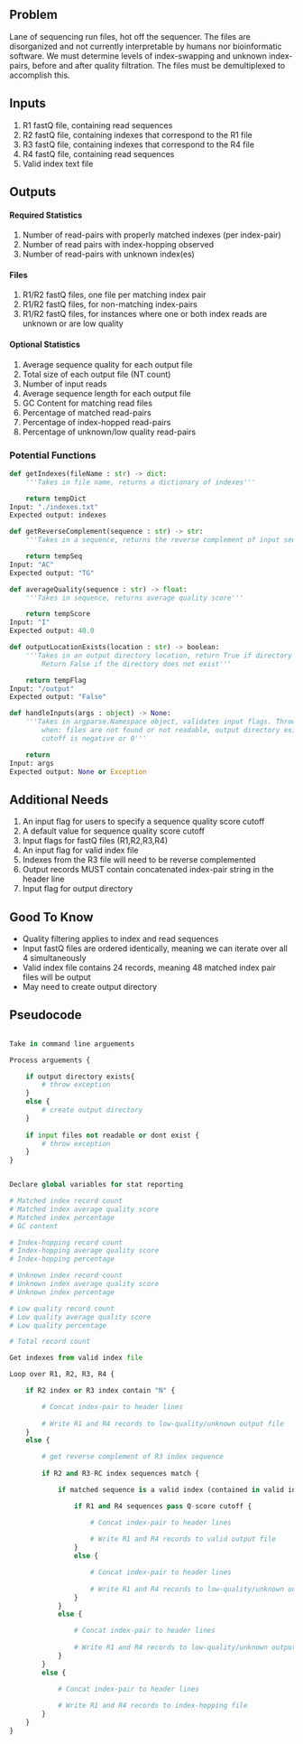 ## Problem

Lane of sequencing run files, hot off the sequencer. The files are disorganized and not currently interpretable 
by humans nor bioinformatic software. We must determine levels of index-swapping and unknown index-pairs, 
before and after quality filtration. The files must be demultiplexed to accomplish this. 

## Inputs

1. R1 fastQ file, containing read sequences 
2. R2 fastQ file, containing indexes that correspond to the R1 file
3. R3 fastQ file, containing indexes that correspond to the R4 file
4. R4 fastQ file, containing read sequences 
5. Valid index text file

## Outputs 

#### Required Statistics 

1. Number of read-pairs with properly matched indexes (per index-pair)
2. Number of read pairs with index-hopping observed
3. Number of read-pairs with unknown index(es)

#### Files

1. R1/R2 fastQ files, one file per matching index pair
2. R1/R2 fastQ files, for non-matching index-pairs
3. R1/R2 fastQ files, for instances where one or both index reads are unknown or are low quality

#### Optional Statistics

1. Average sequence quality for each output file
2. Total size of each output file (NT count)
3. Number of input reads
4. Average sequence length for each output file
5. GC Content for matching read files
6. Percentage of matched read-pairs
7. Percentage of index-hopped read-pairs
8. Percentage of unknown/low quality read-pairs

### Potential Functions

```python
def getIndexes(fileName : str) -> dict:
	'''Takes in file name, returns a dictionary of indexes'''

	return tempDict
Input: "./indexes.txt"
Expected output: indexes
```

```python
def getReverseComplement(sequence : str) -> str:
	'''Takes in a sequence, returns the reverse complement of input sequence'''

	return tempSeq
Input: "AC"
Expected output: "TG"
```

```python
def averageQuality(sequence : str) -> float:
	'''Takes in sequence, returns average quality score'''

	return tempScore
Input: "I"
Expected output: 40.0
```

```python
def outputLocationExists(location : str) -> boolean:
	'''Takes in an output directory location, return True if directory exists.
		Return False if the directory does not exist'''

	return tempFlag
Input: "/output"
Expected output: "False"
```

```python
def handleInputs(args : object) -> None:
	'''Takes in argparse.Namespace object, validates input flags. Throws execptions
		when: files are not found or not readable, output directory exists, Q-score
		cutoff is negative or 0'''

	return
Input: args
Expected output: None or Exception
```
## Additional Needs

1. An input flag for users to specify a sequence quality score cutoff
2. A default value for sequence quality score cutoff
3. Input flags for fastQ files (R1,R2,R3,R4)
4. An input flag for valid index file
5. Indexes from the R3 file will need to be reverse complemented
6. Output records MUST contain concatenated index-pair string in the header line
7. Input flag for output directory

## Good To Know

- Quality filtering applies to index and read sequences
- Input fastQ files are ordered identically, meaning we can iterate over all 4 simultaneously 
- Valid index file contains 24 records, meaning 48 matched index pair files will be output
- May need to create output directory

## Pseudocode

```python

Take in command line arguements 

Process arguements {

	if output directory exists{
		# throw exception
	}
	else { 
		# create output directory
	}
		
	if input files not readable or dont exist {
		# throw exception
	}
}


Declare global variables for stat reporting 

# Matched index record count
# Matched index average quality score
# Matched index percentage
# GC content

# Index-hopping record count
# Index-hopping average quality score
# Index-hopping percentage

# Unknown index record count
# Unknown index average quality score
# Unknown index percentage

# Low quality record count
# Low quality average quality score
# Low quality percentage

# Total record count 

Get indexes from valid index file

Loop over R1, R2, R3, R4 {

	if R2 index or R3 index contain "N" {

		# Concat index-pair to header lines
		
		# Write R1 and R4 records to low-quality/unknown output file
	}
	else {

		# get reverse complement of R3 index sequence
		
		if R2 and R3-RC index sequences match {

			if matched sequence is a valid index (contained in valid index file) {

				if R1 and R4 sequences pass Q-score cutoff {

					# Concat index-pair to header lines
					
					# Write R1 and R4 records to valid output file
				}
				else {

					# Concat index-pair to header lines
					
					# Write R1 and R4 records to low-quality/unknown output file
				}
			}		
			else {

				# Concat index-pair to header lines
				
				# Write R1 and R4 records to low-quality/unknown output file
			}	
		}
		else {

			# Concat index-pair to header lines
			
			# Write R1 and R4 records to index-hopping file
		}
	}
}

```
